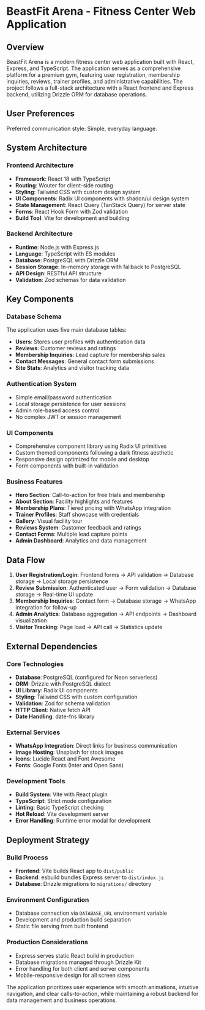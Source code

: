 # BeastFit Arena - Fitness Center Web Application

## Overview

BeastFit Arena is a modern fitness center web application built with React, Express, and TypeScript. The application serves as a comprehensive platform for a premium gym, featuring user registration, membership inquiries, reviews, trainer profiles, and administrative capabilities. The project follows a full-stack architecture with a React frontend and Express backend, utilizing Drizzle ORM for database operations.

## User Preferences

Preferred communication style: Simple, everyday language.

## System Architecture

### Frontend Architecture
- **Framework**: React 18 with TypeScript
- **Routing**: Wouter for client-side routing
- **Styling**: Tailwind CSS with custom design system
- **UI Components**: Radix UI components with shadcn/ui design system
- **State Management**: React Query (TanStack Query) for server state
- **Forms**: React Hook Form with Zod validation
- **Build Tool**: Vite for development and building

### Backend Architecture
- **Runtime**: Node.js with Express.js
- **Language**: TypeScript with ES modules
- **Database**: PostgreSQL with Drizzle ORM
- **Session Storage**: In-memory storage with fallback to PostgreSQL
- **API Design**: RESTful API structure
- **Validation**: Zod schemas for data validation

## Key Components

### Database Schema
The application uses five main database tables:
- **Users**: Stores user profiles with authentication data
- **Reviews**: Customer reviews and ratings
- **Membership Inquiries**: Lead capture for membership sales
- **Contact Messages**: General contact form submissions
- **Site Stats**: Analytics and visitor tracking data

### Authentication System
- Simple email/password authentication
- Local storage persistence for user sessions
- Admin role-based access control
- No complex JWT or session management

### UI Components
- Comprehensive component library using Radix UI primitives
- Custom themed components following a dark fitness aesthetic
- Responsive design optimized for mobile and desktop
- Form components with built-in validation

### Business Features
- **Hero Section**: Call-to-action for free trials and membership
- **About Section**: Facility highlights and features
- **Membership Plans**: Tiered pricing with WhatsApp integration
- **Trainer Profiles**: Staff showcase with credentials
- **Gallery**: Visual facility tour
- **Reviews System**: Customer feedback and ratings
- **Contact Forms**: Multiple lead capture points
- **Admin Dashboard**: Analytics and data management

## Data Flow

1. **User Registration/Login**: Frontend forms → API validation → Database storage → Local storage persistence
2. **Review Submission**: Authenticated user → Form validation → Database storage → Real-time UI update
3. **Membership Inquiries**: Contact form → Database storage → WhatsApp integration for follow-up
4. **Admin Analytics**: Database aggregation → API endpoints → Dashboard visualization
5. **Visitor Tracking**: Page load → API call → Statistics update

## External Dependencies

### Core Technologies
- **Database**: PostgreSQL (configured for Neon serverless)
- **ORM**: Drizzle with PostgreSQL dialect
- **UI Library**: Radix UI components
- **Styling**: Tailwind CSS with custom configuration
- **Validation**: Zod for schema validation
- **HTTP Client**: Native fetch API
- **Date Handling**: date-fns library

### External Services
- **WhatsApp Integration**: Direct links for business communication
- **Image Hosting**: Unsplash for stock images
- **Icons**: Lucide React and Font Awesome
- **Fonts**: Google Fonts (Inter and Open Sans)

### Development Tools
- **Build System**: Vite with React plugin
- **TypeScript**: Strict mode configuration
- **Linting**: Basic TypeScript checking
- **Hot Reload**: Vite development server
- **Error Handling**: Runtime error modal for development

## Deployment Strategy

### Build Process
- **Frontend**: Vite builds React app to `dist/public`
- **Backend**: esbuild bundles Express server to `dist/index.js`
- **Database**: Drizzle migrations to `migrations/` directory

### Environment Configuration
- Database connection via `DATABASE_URL` environment variable
- Development and production build separation
- Static file serving from built frontend

### Production Considerations
- Express serves static React build in production
- Database migrations managed through Drizzle Kit
- Error handling for both client and server components
- Mobile-responsive design for all screen sizes

The application prioritizes user experience with smooth animations, intuitive navigation, and clear calls-to-action, while maintaining a robust backend for data management and business operations.

